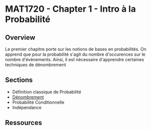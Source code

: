 # MAT1720 - Chapter 1 - Intro à la Probabilité

## Overview

Le premier chapitre porte sur les notions de bases en probabilités. On apprend que pour la probabilité s'agit du nombre d'occurences sur le nombre d'évènements. Ainsi, il est nécessaire d'apprendre certaines techniques de dénombrement

## Sections

- Définition classique de Probabilité
- [Dénombrement](Dénombrement)
- Probabilité Conditionnelle
- Indépendance

## Ressources
